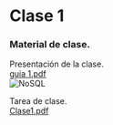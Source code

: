 # Clase 1 

### Material de clase.
Presentación de la clase.<br>
[guia 1.pdf](https://github.com/SmoshCH/Itca2/files/14447830/guia.1.pdf)<br>
![NoSQL](https://github.com/SmoshCH/Itca2/assets/84145465/237bd3d8-8704-4ef7-b343-c0a4839bb2be)

Tarea de clase.<br>
[Clase1.pdf](https://github.com/SmoshCH/Itca2/files/14447849/Clase1.pdf)<br>
